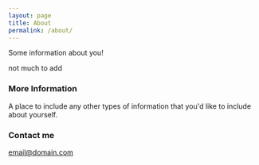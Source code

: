 ```yaml
---
layout: page
title: About
permalink: /about/
---
```


Some information about you!

not much to add

### More Information

A place to include any other types of information that you'd like to include about yourself.

### Contact me

[email@domain.com](mailto:email@domain.com)
